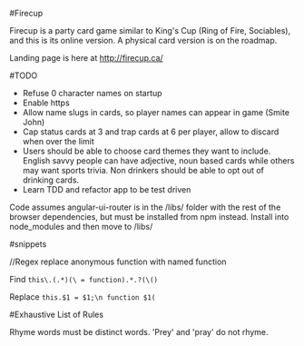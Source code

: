 #Firecup

Firecup is a party card game similar to King's Cup (Ring of Fire, Sociables), and
this is its online version. A physical card version is on the roadmap.

Landing page is here at http://firecup.ca/

#TODO

* Refuse 0 character names on startup
* Enable https
* Allow name slugs in cards, so player names can appear in game (Smite John)
* Cap status cards at 3 and trap cards at 6 per player, allow to discard when over
the limit
* Users should be able to choose card themes they want to include. English savvy
people can have adjective, noun based cards while others may want sports trivia.
Non drinkers should be able to opt out of drinking cards.
* Learn TDD and refactor app to be test driven

Code assumes angular-ui-router is in the /libs/ folder with the rest of the browser
dependencies, but must be installed from npm instead. Install into node_modules
and then move to /libs/


#snippets

//Regex replace anonymous function with named function

Find
`this\.(.*)(\ = function).*.?(\()`

Replace
`this.$1 = $1;\n function $1(`

#Exhaustive List of Rules

Rhyme words must be distinct words. 'Prey' and 'pray' do not rhyme.
